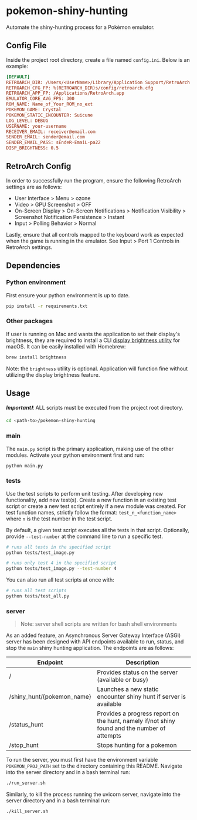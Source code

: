 # pokemon-shiny-hunting

Automate the shiny-hunting process for a Pokémon emulator.

## Config File

Inside the project root directory, create a file named `config.ini`. Below is an example:

```ini
[DEFAULT]
RETROARCH_DIR: /Users/<UserName>/Library/Application Support/RetroArch  # optional (str)
RETROARCH_CFG_FP: %(RETROARCH_DIR)s/config/retroarch.cfg                # required (str)
RETROARCH_APP_FP: /Applications/RetroArch.app                           # required (str)
EMULATOR_CORE_AVG_FPS: 300                                              # required (int)
ROM_NAME: Name_of_Your_ROM_no_ext                                       # required (str)
POKEMON_GAME: Crystal                                                   # required (str)
POKEMON_STATIC_ENCOUNTER: Suicune                                       # required (str)
LOG_LEVEL: DEBUG                                                        # optional (str), default is INFO
USERNAME: your-username                                                 # optional (str), default is User
RECEIVER_EMAIL: receiver@email.com                                      # optional (str), default is None
SENDER_EMAIL: sender@email.com                                          # optional (str), default is None
SENDER_EMAIL_PASS: sEndeR-EmaiL-pa22                                    # optional (str), default is None
DISP_BRIGHTNESS: 0.5                                                    # optional (float between [0,1]), default is None
```

## RetroArch Config

In order to successfully run the program, ensure the following RetroArch settings are as follows:

- User Interface > Menu > ozone
- Video > GPU Screenshot > OFF
- On-Screen Display > On-Screen Notifications > Notification Visibility > Screenshot Notification Persistence > Instant
- Input > Polling Behavior > Normal

Lastly, ensure that all controls mapped to the keyboard work as expected when the game is running in the emulator. See Input > Port 1 Controls in RetroArch settings.

## Dependencies

### Python environment

First ensure your python environment is up to date.

```bash
pip install -r requirements.txt
```

### Other packages

If user is running on Mac and wants the application to set their display's brightness, they are required to install a CLI [display brightness utility](https://github.com/nriley/brightness) for macOS.
It can be easily installed with Homebrew:

```bash
brew install brightness
```

Note: the `brightness` utility is optional. Application will function fine without utilizing the display brightness feature.

## Usage

***Important❗***: ALL scripts must be executed from the project root directory.

```bash
cd <path-to>/pokemon-shiny-hunting
```

### main

The `main.py` script is the primary application, making use of the other modules. Activate your python environment first and run:

```bash
python main.py
```

### tests

Use the test scripts to perform unit testing. After developing new functionality, add new test(s). Create a new function in an existing test script or create a new test script entirely if a new module was created. For test function names, strictly follow the format: `test_n_<function_name>` where `n` is the test number in the test script.

By default, a given test script executes all the tests in that script. Optionally, provide `--test-number` at the command line to run a specific test.

```bash
# runs all tests in the specified script
python tests/test_image.py
```

```bash
# runs only test 4 in the specified script
python tests/test_image.py --test-number 4
```

You can also run all test scripts at once with:

```bash
# runs all test scripts
python tests/test_all.py
```

### server

>Note: server shell scripts are written for bash shell environments

As an added feature, an Asynchronous Server Gateway Interface (ASGI) server has been designed with API endpoints available to run, status, and stop the `main` shiny hunting application. The endpoints are as follows:

| Endpoint                    | Description                                                                                   |
|-----------------------------|-----------------------------------------------------------------------------------------------|
| /                           | Provides status on the server (available or busy)                                             |
| /shiny_hunt/{pokemon_name}  | Launches a new static encounter shiny hunt if server is available                             |
| /status_hunt                | Provides a progress report on the hunt, namely if/not shiny found and the number of attempts  |
| /stop_hunt                  | Stops hunting for a pokemon                                                                   |

To run the server, you must first have the environment variable `POKEMON_PROJ_PATH` set to the directory containing this README. Navigate into the server directory and in a bash terminal run:

```bash
./run_server.sh
```

Similarly, to kill the process running the uvicorn server, navigate into the server directory and in a bash terminal run:

```bash
./kill_server.sh
```
